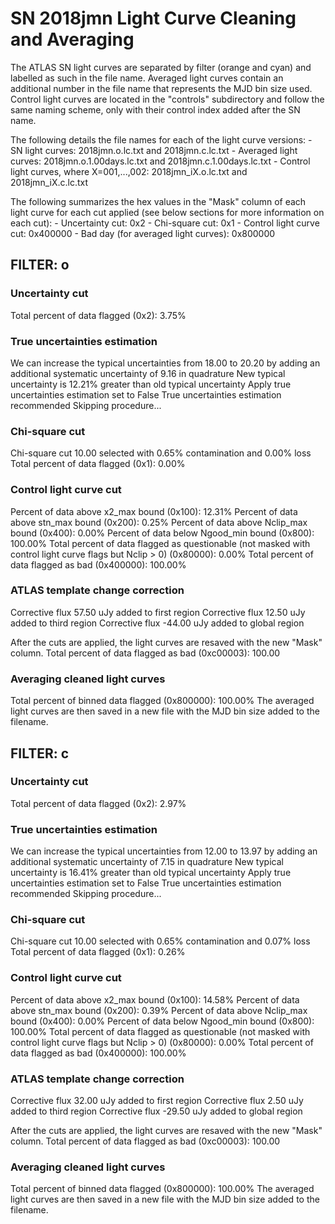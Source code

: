 # SN 2018jmn Light Curve Cleaning and Averaging

The ATLAS SN light curves are separated by filter (orange and cyan) and labelled as such in the file name. Averaged light curves contain an additional number in the file name that represents the MJD bin size used. Control light curves are located in the "controls" subdirectory and follow the same naming scheme, only with their control index added after the SN name.

The following details the file names for each of the light curve versions:
	- SN light curves: 2018jmn.o.lc.txt and 2018jmn.c.lc.txt
	- Averaged light curves: 2018jmn.o.1.00days.lc.txt and 2018jmn.c.1.00days.lc.txt
	- Control light curves, where X=001,...,002: 2018jmn_iX.o.lc.txt and 2018jmn_iX.c.lc.txt

The following summarizes the hex values in the "Mask" column of each light curve for each cut applied (see below sections for more information on each cut): 
	- Uncertainty cut: 0x2
	- Chi-square cut: 0x1
	- Control light curve cut: 0x400000
	- Bad day (for averaged light curves): 0x800000

## FILTER: o

### Uncertainty cut
Total percent of data flagged (0x2): 3.75%

### True uncertainties estimation
We can increase the typical uncertainties from 18.00 to 20.20 by adding an additional systematic uncertainty of 9.16 in quadrature
New typical uncertainty is 12.21% greater than old typical uncertainty
Apply true uncertainties estimation set to False
True uncertainties estimation recommended
Skipping procedure...

### Chi-square cut
Chi-square cut 10.00 selected with 0.65% contamination and 0.00% loss
Total percent of data flagged (0x1): 0.00%

### Control light curve cut
Percent of data above x2_max bound (0x100): 12.31%
Percent of data above stn_max bound (0x200): 0.25%
Percent of data above Nclip_max bound (0x400): 0.00%
Percent of data below Ngood_min bound (0x800): 100.00%
Total percent of data flagged as questionable (not masked with control light curve flags but Nclip > 0) (0x80000): 0.00%
Total percent of data flagged as bad (0x400000): 100.00%

### ATLAS template change correction
Corrective flux 57.50 uJy added to first region
Corrective flux 12.50 uJy added to third region
Corrective flux -44.00 uJy added to global region

After the cuts are applied, the light curves are resaved with the new "Mask" column.
Total percent of data flagged as bad (0xc00003): 100.00

### Averaging cleaned light curves
Total percent of binned data flagged (0x800000): 100.00%
The averaged light curves are then saved in a new file with the MJD bin size added to the filename.

## FILTER: c

### Uncertainty cut
Total percent of data flagged (0x2): 2.97%

### True uncertainties estimation
We can increase the typical uncertainties from 12.00 to 13.97 by adding an additional systematic uncertainty of 7.15 in quadrature
New typical uncertainty is 16.41% greater than old typical uncertainty
Apply true uncertainties estimation set to False
True uncertainties estimation recommended
Skipping procedure...

### Chi-square cut
Chi-square cut 10.00 selected with 0.65% contamination and 0.07% loss
Total percent of data flagged (0x1): 0.26%

### Control light curve cut
Percent of data above x2_max bound (0x100): 14.58%
Percent of data above stn_max bound (0x200): 0.39%
Percent of data above Nclip_max bound (0x400): 0.00%
Percent of data below Ngood_min bound (0x800): 100.00%
Total percent of data flagged as questionable (not masked with control light curve flags but Nclip > 0) (0x80000): 0.00%
Total percent of data flagged as bad (0x400000): 100.00%

### ATLAS template change correction
Corrective flux 32.00 uJy added to first region
Corrective flux 2.50 uJy added to third region
Corrective flux -29.50 uJy added to global region

After the cuts are applied, the light curves are resaved with the new "Mask" column.
Total percent of data flagged as bad (0xc00003): 100.00

### Averaging cleaned light curves
Total percent of binned data flagged (0x800000): 100.00%
The averaged light curves are then saved in a new file with the MJD bin size added to the filename.